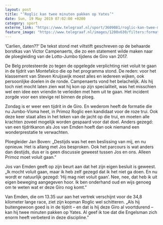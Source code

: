```yaml
---
layout: post
title: "’Roglic kan twee minuten pakken op Yates’"
date: Sun, 19 May 2019 07:02:00 +0200
category: sport
externe_link: "https://www.telegraaf.nl/sport/3609081/roglic-kan-twee-minuten-pakken-op-yates"
feature_image: "https://www.telegraaf.nl/images/1200x630/filters:format(jpeg):quality(80)/cdn-kiosk-api.telegraaf.nl/05fd8640-79f4-11e9-987c-0218eaf05005.jpg"
---
```


<p class="intro">’Carlien, daten??’ De tekst stond met viltstift geschreven op de behaarde borstkas van Victor Campenaerts, die zo een statement wilde maken naar de ploegleiding van de Lotto-Jumbo tijdens de Giro van 2017.</p> <p>De Belg protesteerde zo tegen de opgelegde verplichting niet voluit te gaan in de tijdrit van Montefalco die op het programma stond. De reden: voor het klassement van Steven Kruijswijk moest alles en iedereen wijken, ook persoonlijke doelen in de ronde. Campenaerts vond het belachelijk. Als hij toch niet mocht laten zien wat hij kon op zijn specialiteit, was het misschien wel een idee een vriendin te verleiden met hem uit te gaan. Het incident zorgde voor een stevige rel binnen de ploeg.</p><p>Zondag is er weer een tijdrit in de Giro. En wederom heeft de formatie die nu Jumbo-Visma heet, in Primoz Roglic een kandidaat voor de roze trui. Ook deze keer staat alles in het teken van de jacht op die trui, en moeten alle krachten zoveel mogelijk worden gespaard voor dat doel. Anders gezegd: van een tijdritkanon als Jos van Emden hoeft dan ook niemand een wonderprestatie te verwachten.</p><p>Ploegleider Jan Boven: „Destijds was het een beslissing van mij, en nu opnieuw. Het is allang met Jos besproken. Ook het parcours is wat anders dan destijds, dus er is geen discussie geweest tussen Jos en ons. Alleen Primoz moet voluit gaan.”</p><p>Jos van Emden geeft op zijn beurt aan dat het zijn eigen besluit is geweest. „Ik mocht voluit gaan, maar ik heb zelf gezegd dat ik het niet ga doen. En nu wordt er natuurlijk gezegd: ’Hij mag niet voluit gaan’. Nee, nee, dat heb ik uit eigen beweging aangegeven hoor. Ik ben onderhand oud en wijs genoeg om te weten wat er deze Giro nog komt.”</p><p>Van Emden, die om 13.35 uur aan het vertrek verschijnt voor de 34,8 kilometer lange race, ziet zijn kopman Roglic wel schitteren. „Als hij buitengewoon goed is in de tijdrit – en dat is hij deze Giro al voortdurend – kan hij twee minuten pakken op Yates. Al geef ik toe dat die Engelsman zich enorm heeft verbeterd in deze discipline.”</p>
